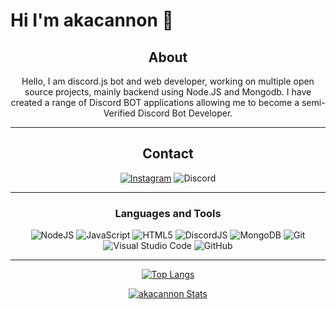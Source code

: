 # Hi I'm akacannon 👋
<div align="center">

## About
Hello, I am discord.js bot and web developer, working on multiple open source projects, mainly backend using Node.JS and Mongodb. I have created a range of Discord BOT applications allowing me to become a semi-Verified Discord Bot Developer.

-------------------

## Contact
[![Instagram](https://img.shields.io/badge/Instagram-C94CF3?style=for-the-badge&logo=instagram&logoColor=white)](https://instagram.com/akacannon)
![Discord](https://img.shields.io/badge/akacannon%238821-%237289DA.svg?style=for-the-badge&logo=discord&logoColor=white)

-------------------

### Languages and Tools  
![NodeJS](https://img.shields.io/badge/node.js-%2343853D.svg?style=for-the-badge&logo=node.js&logoColor=white) ![JavaScript](https://img.shields.io/badge/javascript-%23323330.svg?style=for-the-badge&logo=javascript&logoColor=%23F7DF1E) ![HTML5](https://img.shields.io/badge/html5-%23E34F26.svg?style=for-the-badge&logo=html5&logoColor=white) ![DiscordJS](https://img.shields.io/badge/discord.js-%232C3454.svg?style=for-the-badge&logo=Discord&logoColor=Blue)  ![MongoDB](https://img.shields.io/badge/MongoDB-%234ea94b.svg?style=for-the-badge&logo=mongodb&logoColor=white) ![Git](https://img.shields.io/badge/git-%23F05033.svg?style=for-the-badge&logo=git&logoColor=white) ![Visual Studio Code](https://img.shields.io/badge/VisualStudioCode-0078d7.svg?style=for-the-badge&logo=visual-studio-code&logoColor=white) ![GitHub](https://img.shields.io/badge/github-%23121011.svg?style=for-the-badge&logo=github&logoColor=white)
  
-------------------

 <div>
   
   
[![Top Langs](https://github-readme-stats.vercel.app/api/top-langs/?username=akacannon&count_private=tru&layout=compact&bg_color=1a1c1f&theme=dark&border_radius=10&hide_border=true&custom_title=Most+Used+Languages)](https://github.com/akacannon)
   
   
[![akacannon Stats](https://github-readme-stats.vercel.app/api?username=akacannon&count_private=true&include_all_commits=true&show_icons=truecount_private=true&layout=compact&theme=dark&hide_border=true&bg_color=1a1c1f&border_radius=10&custom_title=Stadistics+of+Dev-akacannon)](https://github.com/akacannon)

